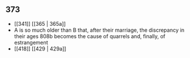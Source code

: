 ## 373
- [[341]] [[365 | 365a]] 
- A is so much older than B that, after their marriage, the discrepancy in their ages 808b becomes the cause of quarrels and, finally, of estrangement
- [[418]] [[429 | 429a]] 

